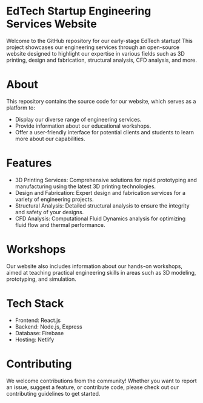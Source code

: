 # EdTech Startup Engineering Services Website
Welcome to the GitHub repository for our early-stage EdTech startup! This project showcases our engineering services through an open-source website designed to highlight our expertise in various fields such as 3D printing, design and fabrication, structural analysis, CFD analysis, and more.

# About
This repository contains the source code for our website, which serves as a platform to:
+ Display our diverse range of engineering services.
+ Provide information about our educational workshops.
+ Offer a user-friendly interface for potential clients and students to learn more about our capabilities.

# Features

+ 3D Printing Services: Comprehensive solutions for rapid prototyping and manufacturing using the latest 3D printing technologies.
+ Design and Fabrication: Expert design and fabrication services for a variety of engineering projects.
+ Structural Analysis: Detailed structural analysis to ensure the integrity and safety of your designs.
+ CFD Analysis: Computational Fluid Dynamics analysis for optimizing fluid flow and thermal performance.

# Workshops

Our website also includes information about our hands-on workshops, aimed at teaching practical engineering skills in areas such as 3D modeling, prototyping, and simulation.

# Tech Stack
+ Frontend: React.js
+ Backend: Node.js, Express
+ Database: Firebase
+ Hosting: Netlify

# Contributing

We welcome contributions from the community! Whether you want to report an issue, suggest a feature, or contribute code, please check out our contributing guidelines to get started.
